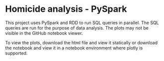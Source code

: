 # Homicide analysis - PySpark

This project uses PySpark and RDD to run SQL queries in parallel. The SQL queries are run for the purpose of data analysis. The plots may not be visible in the GitHub notebook viewer.

To view the plots, download the html file and view it statically or download the notebook and view it in a notebook environment where plotly is supported.
